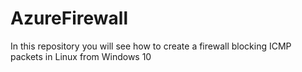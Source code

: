 # AzureFirewall
In this repository you will see how to create a firewall blocking ICMP packets in Linux from Windows 10
